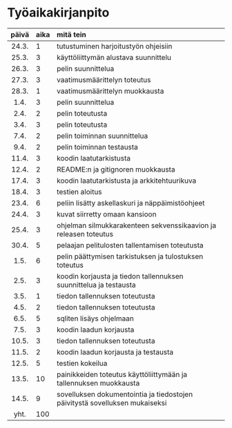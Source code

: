 # Työaikakirjanpito

| päivä | aika | mitä tein  |
| :----:|:-----| :-----|
| 24.3. | 1   |tutustuminen harjoitustyön ohjeisiin |
| 25.3. | 3   |käyttöliittymän alustava suunnittelu |
| 26.3. | 3   |pelin suunnittelua|
| 27.3. | 3   |vaatimusmäärittelyn toteutus |
| 28.3. | 1   |vaatimusmäärittelyn muokkausta |
|  1.4. | 3   |pelin suunnittelua |
|  2.4. | 2   |pelin toteutusta |
|  3.4. | 3   |pelin toteutusta |
| 7.4.  | 2   |pelin toiminnan suunnittelua|
| 9.4.  | 2   |pelin toiminnan testausta| 
| 11.4. | 3   |koodin laatutarkistusta|
| 12.4. | 2   |README:n ja gitignoren muokkausta|
| 17.4. | 3   |koodin laatutarkistusta ja arkkitehtuurikuva|
| 18.4. | 3   |testien aloitus|
| 23.4. | 6   |peliin lisätty askellaskuri ja näppäimistöohjeet|
| 24.4. | 3   |kuvat siirretty omaan kansioon
| 25.4. | 3   |ohjelman silmukkarakenteen sekvenssikaavion ja releasen toteutus
| 30.4. | 5   |pelaajan pelitulosten tallentamisen toteutusta
| 1.5.  | 6   |pelin päättymisen tarkistuksen ja tulostuksen toteutus
| 2.5.  | 3   |koodin korjausta ja tiedon tallennuksen suunnittelua ja testausta
| 3.5.  | 1   |tiedon tallennuksen toteutusta
| 4.5.  | 2   |tiedon tallennuksen toteutusta
| 6.5.  | 5   |sqliten lisäys ohjelmaan
| 7.5.  | 3   |koodin laadun korjausta
| 10.5.  | 3  |tiedon tallennuksen toteutusta
| 11.5.  | 2  |koodin laadun korjausta ja testausta
| 12.5.  | 5  |testien kokeilua
| 13.5.  | 10 |painikkeiden toteutus käyttöliittymään ja tallennuksen muokkausta
| 14.5.  | 9  |sovelluksen dokumentointia ja tiedostojen päivitystä sovelluksen mukaiseksi
| yht.  | 100  |
